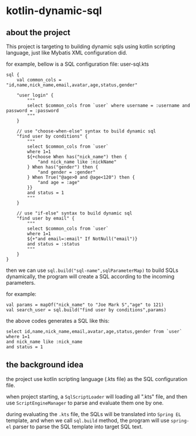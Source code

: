# kotlin-dynamic-sql

## about the project

This project is targeting to building dynamic sqls using kotlin scripting language, just like Mybatis XML configuration did.

for example, bellow is a SQL configuration file: user-sql.kts

```
sql {
    val common_cols = "id,name,nick_name,email,avatar,age,status,gender"
    
    "user login" {
        """
        select $common_cols from `user` where username = :username and password = :password
        """
    }
    
    // use "choose-when-else" syntax to build dynamic sql
    "find user by conditions" {
        """
        select $common_cols from `user`
        where 1=1 
        ${+choose When has("nick_name") then {
            "and nick_name like :nickName"
        } When has("gender") then {
            "and gender = :gender"
        } When True("@age>0 and @age<120") then {
            "and age = :age"
        }}
        and status = 1
        """
    }
    
    // use "if-else" syntax to build dynamic sql
    "find user by email" {
        """
        select $common_cols from `user`
        where 1=1
        ${+"and email=:email" If NotNull("email")}
        and status = :status
        """
    }
}
```

then we can use ```sql.build("sql-name",sqlParameterMap)``` to build SQLs dynamically, the program will create a SQL according to the incoming parameters.

for example:

```
val params = mapOf("nick_name" to "Joe Mark S","age" to 121)
val search_user = sql.build("find user by conditions",params)
```

the above codes generates a SQL like this:
```
select id,name,nick_name,email,avatar,age,status,gender from `user`
where 1=1
and nick_name like :nick_name
and status = 1
```

## the background idea
the project use kotlin scripting language (.kts file) as the SQL configuration file.

when project starting, a ```SqlScriptLoader``` will loading all ".kts" file, and then use ```ScriptEngineManager``` to parse and evaluate them one by one.

during evaluating the ```.kts``` file, the SQLs will be translated into ```Spring EL``` template, and when we call ```sql.build``` method, the program will use ```spring-el``` parser to parse the SQL template into target SQL text.
